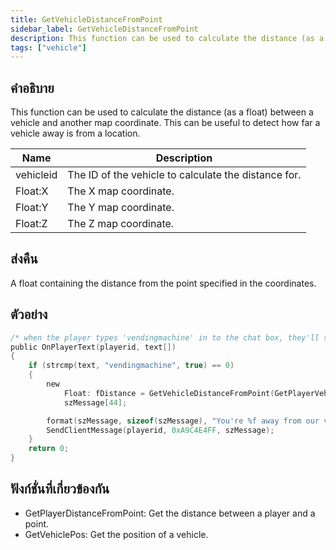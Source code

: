 ```yaml
---
title: GetVehicleDistanceFromPoint
sidebar_label: GetVehicleDistanceFromPoint
description: This function can be used to calculate the distance (as a float) between a vehicle and another map coordinate.
tags: ["vehicle"]
---
```


## คำอธิบาย

This function can be used to calculate the distance (as a float) between a vehicle and another map coordinate. This can be useful to detect how far a vehicle away is from a location.

| Name      | Description                                          |
| --------- | ---------------------------------------------------- |
| vehicleid | The ID of the vehicle to calculate the distance for. |
| Float:X   | The X map coordinate.                                |
| Float:Y   | The Y map coordinate.                                |
| Float:Z   | The Z map coordinate.                                |

## ส่งคืน

A float containing the distance from the point specified in the coordinates.

## ตัวอย่าง

```c
/* when the player types 'vendingmachine' in to the chat box, they'll see this.*/
public OnPlayerText(playerid, text[])
{
    if (strcmp(text, "vendingmachine", true) == 0)
    {
        new
            Float: fDistance = GetVehicleDistanceFromPoint(GetPlayerVehicleID(playerid), 237.9, 115.6, 1010.2),
            szMessage[44];

        format(szMessage, sizeof(szMessage), "You're %f away from our vending machine.", fDistance);
        SendClientMessage(playerid, 0xA9C4E4FF, szMessage);
    }
    return 0;
}
```

## ฟังก์ชั่นที่เกี่ยวข้องกัน

- GetPlayerDistanceFromPoint: Get the distance between a player and a point.
- GetVehiclePos: Get the position of a vehicle.
